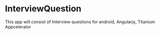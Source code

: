 # InterviewQuestion
This app will consist of Interview questions for android, Angularjs, Titanium Appcelerator

